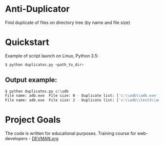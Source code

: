 # Anti-Duplicator

Find duplicate of files on directory tree (by name and file size)

# Quickstart

Example of script launch on Linux, Python 3.5:

```bash
$ python duplicates.py <path_to_dir>
```

## Output example:

```bash
$ python duplicates.py c:\adb
File name: adb.exe  File size: 0 - Duplicate list: ['c:\\adb\\adb.exe', 'c:\\adb\\test\\adb.exe', 'c:\\adb\\test2\\adb.exe']
File name: adb.exe  File size: 2 - Duplicate list: ['c:\\adb\\test3\\adb.exe', 'c:\\adb\\test4\\adb.exe']
```

# Project Goals

The code is written for educational purposes. Training course for web-developers - [DEVMAN.org](https://devman.org)
